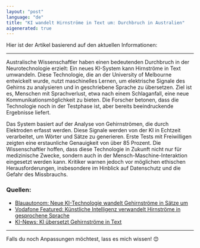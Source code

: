 ```yaml
---
layout: "post"
language: "de"
title: "KI wandelt Hirnströme in Text um: Durchbruch in Australien"
aigenerated: true
---
```


Hier ist der Artikel basierend auf den aktuellen Informationen:

---

Australische Wissenschaftler haben einen bedeutenden Durchbruch in der Neurotechnologie erzielt: Ein neues KI-System kann Hirnströme in Text umwandeln. Diese Technologie, die an der University of Melbourne entwickelt wurde, nutzt maschinelles Lernen, um elektrische Signale des Gehirns zu analysieren und in geschriebene Sprache zu übersetzen. Ziel ist es, Menschen mit Sprachverlust, etwa nach einem Schlaganfall, eine neue Kommunikationsmöglichkeit zu bieten. Die Forscher betonen, dass die Technologie noch in der Testphase ist, aber bereits beeindruckende Ergebnisse liefert.

<!--more-->

Das System basiert auf der Analyse von Gehirnströmen, die durch Elektroden erfasst werden. Diese Signale werden von der KI in Echtzeit verarbeitet, um Wörter und Sätze zu generieren. Erste Tests mit Freiwilligen zeigten eine erstaunliche Genauigkeit von über 85 Prozent. Die Wissenschaftler hoffen, dass diese Technologie in Zukunft nicht nur für medizinische Zwecke, sondern auch in der Mensch-Maschine-Interaktion eingesetzt werden kann. Kritiker warnen jedoch vor möglichen ethischen Herausforderungen, insbesondere im Hinblick auf Datenschutz und die Gefahr des Missbrauchs.

### Quellen:
- [Blauautonom: Neue KI-Technologie wandelt Gehirnströme in Sätze um](https://blauautonom.com/2025/06/Neue-KI-Technologie--die-Gehirnstr%C3%B6me-in-S%C3%A4tze-%C3%BCbersetzt/)
- [Vodafone Featured: Künstliche Intelligenz verwandelt Hirnströme in gesprochene Sprache](https://www.vodafone.de/featured/digital-life/kuenstliche-intelligenz-verwandelt-hirnstroeme-in-gesprochene-sprache/)
- [KI-News: KI übersetzt Gehirnströme in Text](https://www.kinews.de/ki-uebersetzt-gehirnstroeme-in-text/)

--- 

Falls du noch Anpassungen möchtest, lass es mich wissen! 😊

